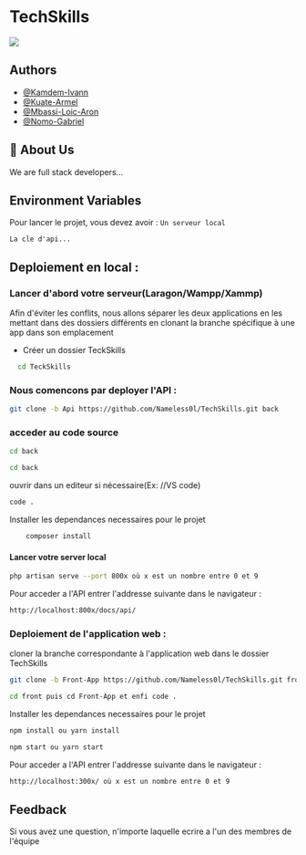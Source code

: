 # TechSkills

![](https://as2.ftcdn.net/v2/jpg/03/21/86/27/1000_F_321862768_UkKvWBv7XUhgeCtBx3mW1829qGnrqanB.jpg)

## Authors

- [@Kamdem-Ivann](https://www.github.com/KpihX)
- [@Kuate-Armel](https://www.github.com/KamgaBrayan)
- [@Mbassi-Loic-Aron](https://www.github.com/Namelessl0l)
- [@Nomo-Gabriel](https://www.github.com/NOMO-Gabriel)

## 🚀 About Us

We are full stack developers...

## Environment Variables

Pour lancer le projet, vous devez avoir :
`Un serveur local`

`La cle d'api...`

## Deploiement en local :

### Lancer d'abord votre serveur(Laragon/Wampp/Xammp)

Afin d'éviter les conflits, nous allons séparer les deux applications en les mettant dans des dossiers différents en clonant la branche spécifique à une app dans son emplacement

- Créer un dossier TeckSkills

```bash
  cd TeckSkills 
```

### Nous comencons par deployer l'API :

```bash
git clone -b Api https://github.com/Nameless0l/TechSkills.git back
```

### acceder au code source

```bash
cd back
```

```bash
cd back
```

ouvrir dans un editeur si nécessaire(Ex:  //VS code)

```bash
code .
```

Installer les dependances necessaires pour le projet

```bash
    composer install
```

#### Lancer votre server local

```bash
php artisan serve --port 800x où x est un nombre entre 0 et 9
```

Pour acceder a l'API entrer l'addresse suivante dans le navigateur :

```bash
http://localhost:800x/docs/api/
```

### Deploiement de l'application web :

cloner la branche correspondante à l'application web
dans le dossier TechSkills

```bash
git clone -b Front-App https://github.com/Nameless0l/TechSkills.git front
```

```bash
cd front puis cd Front-App et enfi code .
```

Installer les dependances necessaires pour le projet

```bash
npm install ou yarn install
```

```bash
npm start ou yarn start 
```

Pour acceder a l'API entrer l'addresse suivante dans le navigateur :

```bash
http://localhost:300x/ où x est un nombre entre 0 et 9
```

## Feedback

Si vous avez une question, n'importe laquelle ecrire a l'un des membres de l'équipe
